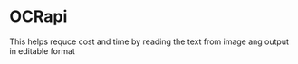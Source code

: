 # OCRapi
This helps requce cost and time by reading the text from image ang output in editable format
